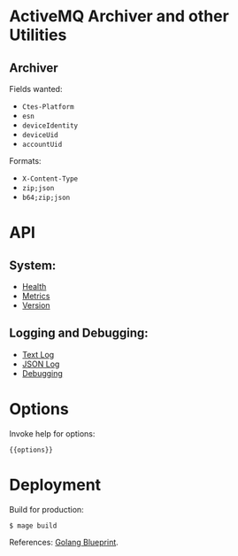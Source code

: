 # ActiveMQ Archiver and other Utilities

## Archiver

Fields wanted:

- `Ctes-Platform`
- `esn`
- `deviceIdentity`
- `deviceUid`
- `accountUid`

Formats:

- `X-Content-Type`
 - `zip;json`
 - `b64;zip;json`

# API

## System:

* [Health](/health)
* [Metrics](/metrics)
* [Version](/version)

## Logging and Debugging:

* [Text Log](/log)
* [JSON Log](/log?format=json)
* [Debugging](/debug/pprof/)

# Options

Invoke help for options:

```
{{options}}
```

# Deployment

Build for production:

```
$ mage build
```

References: [Golang Blueprint](https://github.org/jeks313/service-blueprint-golang).
